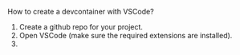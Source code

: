 How to create a devcontainer with VSCode?
1. Create a github repo for your project.
2. Open VSCode (make sure the required extensions are installed).
3. 